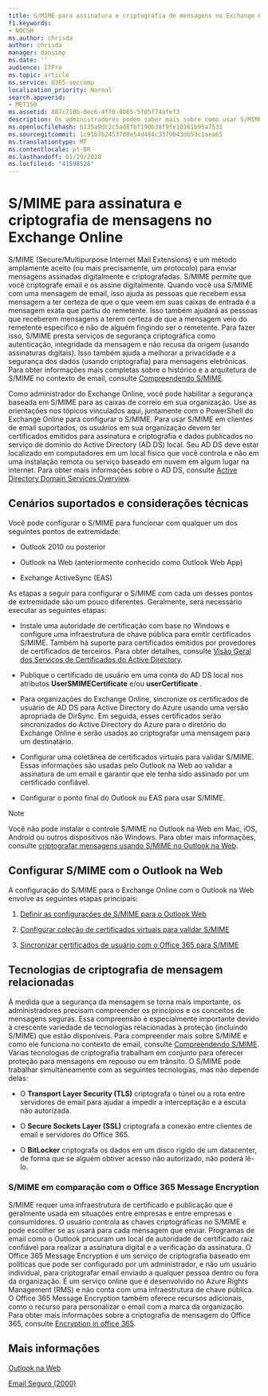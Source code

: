 ```yaml
---
title: S/MIME para assinatura e criptografia de mensagens no Exchange Online
f1.keywords:
- NOCSH
ms.author: chrisda
author: chrisda
manager: dansimp
ms.date: ''
audience: ITPro
ms.topic: article
ms.service: O365-seccomp
localization_priority: Normal
search.appverid:
- MET150
ms.assetid: 887c710b-0ec6-4ff0-8065-5f05f74afef3
description: Os administradores podem saber mais sobre como usar S/MIME no Exchange Online.
ms.openlocfilehash: b135a9dc2c5ad8fbf190b38f9fe10161b95a7531
ms.sourcegitcommit: 1c91b7b24537d0e54d484c3379043db53c1aea65
ms.translationtype: MT
ms.contentlocale: pt-BR
ms.lasthandoff: 01/29/2020
ms.locfileid: "41598528"
---
```

# <a name="smime-for-message-signing-and-encryption-in-exchange-online"></a>S/MIME para assinatura e criptografia de mensagens no Exchange Online

S/MIME (Secure/Multipurpose Internet Mail Extensions) é um método amplamente aceito (ou mais precisamente, um protocolo) para enviar mensagens assinadas digitalmente e criptografadas. S/MIME permite que você criptografe email e os assine digitalmente. Quando você usa S/MIME com uma mensagem de email, isso ajuda as pessoas que recebem essa mensagem a ter certeza de que o que veem em suas caixas de entrada é a mensagem exata que partiu do remetente. Isso também ajudará as pessoas que receberem mensagens a terem certeza de que a mensagem veio do remetente específico e não de alguém fingindo ser o remetente. Para fazer isso, S/MIME presta serviços de segurança criptográfica como autenticação, integridade da mensagem e não recusa da origem (usando assinaturas digitais). Isso também ajuda a melhorar a privacidade e a segurança dos dados (usando criptografia) para mensagens eletrônicas. Para obter informações mais completas sobre o histórico e a arquitetura de S/MIME no contexto de email, consulte [Compreendendo S/MIME](https://docs.microsoft.com/previous-versions/tn-archive/aa995740(v=exchg.65)).

Como administrador do Exchange Online, você pode habilitar a segurança baseada em S/MIME para as caixas de correio em sua organização. Use as orientações nos tópicos vinculados aqui, juntamente com o PowerShell do Exchange Online para configurar o S/MIME. Para usar S/MIME em clientes de email suportados, os usuários em sua organização devem ter certificados emitidos para assinatura e criptografia e dados publicados no serviço de domínio do Active Directory (AD DS) local. Seu AD DS deve estar localizado em computadores em um local físico que você controla e não em uma instalação remota ou serviço baseado em nuvem em algum lugar na internet. Para obter mais informações sobre o AD DS, consulte [Active Directory Domain Services Overview](https://docs.microsoft.com/windows-server/identity/ad-ds/get-started/virtual-dc/active-directory-domain-services-overview).

## <a name="supported-scenarios-and-technical-considerations"></a>Cenários suportados e considerações técnicas

Você pode configurar o S/MIME para funcionar com qualquer um dos seguintes pontos de extremidade:

- Outlook 2010 ou posterior

- Outlook na Web (anteriormente conhecido como Outlook Web App)

- Exchange ActiveSync (EAS)

As etapas a seguir para configurar o S/MIME com cada um desses pontos de extremidade são um pouco diferentes. Geralmente, será necessário executar as seguintes etapas:

- Instale uma autoridade de certificação com base no Windows e configure uma infraestrutura de chave pública para emitir certificados S/MIME. Também há suporte para certificados emitidos por provedores de certificados de terceiros. Para obter detalhes, consulte [Visão Geral dos Serviços de Certificados do Active Directory](https://docs.microsoft.com/previous-versions/windows/it-pro/windows-server-2012-r2-and-2012/hh831740(v=ws.11)).

- Publique o certificado de usuário em uma conta do AD DS local nos atributos **UserSMIMECertificate** e/ou **userCertificate** .

- Para organizações do Exchange Online, sincronize os certificados de usuário de AD DS para Active Directory do Azure usando uma versão apropriada de DirSync. Em seguida, esses certificados serão sincronizados do Active Directory do Azure para o diretório do Exchange Online e serão usados ao criptografar uma mensagem para um destinatário.

- Configurar uma coletânea de certificados virtuais para validar S/MIME. Essas informações são usadas pelo Outlook na Web ao validar a assinatura de um email e garantir que ele tenha sido assinado por um certificado confiável.

- Configurar o ponto final do Outlook ou EAS para usar S/MIME.

> [!NOTE]
> Você não pode instalar o controle S/MIME no Outlook na Web em Mac, iOS, Android ou outros dispositivos não Windows. Para obter mais informações, consulte [criptografar mensagens usando S/MIME no Outlook na Web](https://support.office.com/article/878c79fc-7088-4b39-966f-14512658f480).

## <a name="setup-smime-with-outlook-on-the-web"></a>Configurar S/MIME com o Outlook na Web

A configuração do S/MIME para o Exchange Online com o Outlook na Web envolve as seguintes etapas principais:

1. [Definir as configurações de S/MIME para o Outlook Web](configure-s-mime-settings-for-outlook-web-app.md)

2. [Configurar coleção de certificados virtuais para validar S/MIME](set-up-virtual-certificate-collection-to-validate-s-mime.md)

3. [Sincronizar certificados de usuário com o Office 365 para S/MIME](sync-user-certificates-to-office-365-for-s-mime.md)

## <a name="related-message-encryption-technologies"></a>Tecnologias de criptografia de mensagem relacionadas

À medida que a segurança da mensagem se torna mais importante, os administradores precisam compreender os princípios e os conceitos de mensagens seguras. Essa compreensão é especialmente importante devido à crescente variedade de tecnologias relacionadas à proteção (incluindo S/MIME) que estão disponíveis. Para compreender mais sobre S/MIME e como ele funciona no contexto de email, consulte [Compreendendo S/MIME](https://docs.microsoft.com/previous-versions/tn-archive/aa995740(v=exchg.65)). Várias tecnologias de criptografia trabalham em conjunto para oferecer proteção para mensagens em repouso ou em trânsito. O S/MIME pode trabalhar simultaneamente com as seguintes tecnologias, mas não depende delas:

- O **Transport Layer Security (TLS)** criptografa o túnel ou a rota entre servidores de email para ajudar a impedir a interceptação e a escuta não autorizada.

- O **Secure Sockets Layer (SSL)** criptografa a conexão entre clientes de email e servidores do Office 365.

- O **BitLocker** criptografa os dados em um disco rígido de um datacenter, de forma que se alguém obtiver acesso não autorizado, não poderá lê-lo.

### <a name="smime-compared-with-office-365-message-encryption"></a>S/MIME em comparação com o Office 365 Message Encryption

S/MIME requer uma infraestrutura de certificado e publicação que é geralmente usada em situações entre empresas e entre empresas e consumidores. O usuário controla as chaves criptográficas no S/MIME e pode escolher se as usará para cada mensagem que enviar. Programas de email como o Outlook procuram um local de autoridade de certificado raiz confiável para realizar a assinatura digital e a verificação da assinatura. O Office 365 Message Encryption é um serviço de criptografia baseado em políticas que pode ser configurado por um administrador, e não um usuário individual, para criptografar email enviado a qualquer pessoa dentro ou fora da organização. É um serviço online que é desenvolvido no Azure Rights Management (RMS) e não conta com uma infraestrutura de chave pública. O Office 365 Message Encryption também oferece recursos adicionais, como o recurso para personalizar o email com a marca da organização. Para obter mais informações sobre a criptografia de mensagem do Office 365, consulte [Encryption in office 365](https://docs.microsoft.com/microsoft-365/compliance/encryption).

## <a name="more-information"></a>Mais informações

[Outlook na Web](https://docs.microsoft.com/exchange/exchange-admin-center)

[Email Seguro (2000)](https://docs.microsoft.com/previous-versions/windows/it-pro/windows-2000-server/cc962043(v=technet.10))
